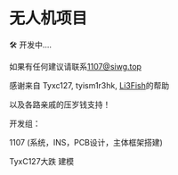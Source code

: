 # 无人机项目



🛠️  开发中....

如果有任何建议请联系[1107@siwg.top](mailto:1107@siwg.top)

感谢来自 Tyxc127, tyism1r3hk, [Li3Fish](https://github.com/LiPolymer/)的帮助

以及各路亲戚的压岁钱支持！

开发组：

1107 (系统，INS，PCB设计，主体框架搭建)

TyxC127大跌     建模

